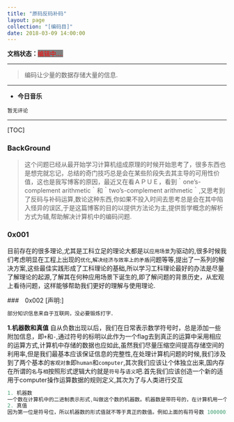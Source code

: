 ```yaml
---
title: "原码反码补码"
layout: page
collection: "[编码目]"
date: 2018-03-09 14:00:00
---
```

**文档状态：**<a style="color:red;background-color:gray">编辑中....</a>

---
> 编码让少量的数据存储大量的信息.

---
- **今日音乐**
```
暂无评论
```
---
[TOC]

### BackGround

> 这个问题已经从最开始学习计算机组成原理的时候开始思考了，很多东西也是想完就忘记，总结的奇门技巧总是会在某些阶段失去其主导的可用性价值，这也是我写博客的原因，最近又在看ＡＰＵＥ，看到｀one’s-complement arithmetic｀和｀two’s-complement arithmetic｀,又思考到了反码与补码运算,数论这种东西,你如果不投入时间去思考总是会在其中陷入怪异的误区,于是这篇博客的目的以提供方法论为主,提供哲学概念的解析方式为辅,帮助解决计算机中的编码问题.

### 0x001
目前存在的很多理论,尤其是工科立足的理论大都是以`应用场景`为驱动的,很多时候我们考虑明显在工程上出现的`优化`,`解决经济与效率上的矛盾`问题等等,提出了一系列的解决方案,这些最佳实践形成了工科理论的基础,所以学习工科理论最好的办法是尽量了解理论的起源,了解其在何种应用场景下诞生的,即了解问题的背景历史，从宏观上看待问题，这样能够帮助我们更好的理解与使用理论.

###　0x002
[声明:]
```c
部分知识信息来自于互联网，没必要锻炼打字．
```
**1.机器数和真值**
自从负数出现以后，我们在日常表示数学符号时，总是添加一些附加信息，即`+`和`-`,通过符号的标明以此作为一个flag去到真正的运算中采用相应的运算方式,计算机中存储的数据也应如此,虽然我们尽量压缩空间提高存储空间的利用率,但是我们最基本应该保证信息的完整性,在处理计算机问题的时候,我们涉及到了两个基本的`客观对象`即`human`和`computer`,其次我们应该让个体独立出来,国内存在所谓的`名`与`相`按照形式逻辑大约就是`符号`与`语义`吧.首先我们应该创造一个新的适用于computer操作运算数据的规则定义,其次为了与人类进行交互
```c
1. 机器数
一个数在计算机中的二进制表示形式,叫做这个数的机器数。机器数是带符号的，在计算机用一个数的最高位存放符号, 正数为0, 负数为1.比如，十进制中的数 +3 ，计算机字长为8位，转换成二进制就是00000011。如果是 -3 ，就是 10000011 。那么，这里的 00000011 和 10000011 就是机器数。
2. 真值
因为第一位是符号位，所以机器数的形式值就不等于真正的数值。例如上面的有符号数 10000011，其最高位1代表负，其真正数值是 -3 而不是形式值131（10000011转换成十进制等于131）。所以，为区别起见，将带符号位的机器数对应的真正数值称为机器数的真值。例：0000 0001的真值 = +000 0001 = +1，1000 0001的真值 = –000 0001 = –1.
```